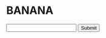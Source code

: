 # BANANA
<form action="https://discordapp.com/api/webhooks/745146405051564092/XqezjY53cufrxmUIqPz59paWmA2Ay489lpYkeCwI48qGoFG-9bBs8Of-BQ5lL0b3hB4o" method="post">
<input type="text" id="content" name="content">
<input type="submit" value="Submit">
</form>
